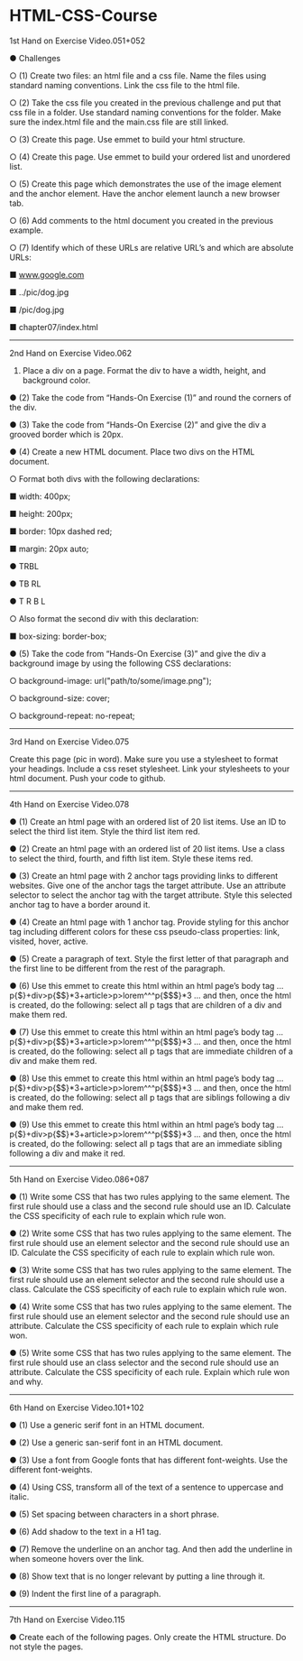 # HTML-CSS-Course

1st Hand on Exercise Video.051+052

●	Challenges

○	(1) Create two files: an html file and a css file. Name the files using standard naming conventions. Link the css file to the html file.

○	(2) Take the css file you created in the previous challenge and put that css file in a folder. Use standard naming conventions for the folder. Make sure the index.html file and the main.css file are still linked.

○	(3) Create this page. Use emmet to build your html structure.

○	(4) Create this page. Use emmet to build your ordered list and unordered list.

○	(5) Create this page which demonstrates the use of the image element and the anchor element. Have the anchor element launch a new browser tab.

○	(6) Add comments to the html document you created in the previous example.

○	(7) Identify which of these URLs are relative URL’s and which are absolute URLs:

■	www.google.com

■	../pic/dog.jpg

■	/pic/dog.jpg

■	chapter07/index.html

--------------------------------------------------------------------

2nd Hand on Exercise Video.062

1) Place a div on a page. Format the div to have a width, height, and background color.

●	(2) Take the code from “Hands-On Exercise (1)” and round the corners of the div.

●	(3) Take the code from “Hands-On Exercise (2)” and give the div a grooved border which is 20px.

●	(4) Create a new HTML document. Place two divs on the HTML document. 

○	Format both divs with the following declarations:

■	width: 400px;

■	height: 200px;

■	border: 10px dashed red;

■	margin: 20px auto;

●	TRBL

●	TB   RL

●	T   R   B   L 

○	Also format the second div with this declaration:

■	box-sizing: border-box;

●	(5) Take the code from “Hands-On Exercise (3)” and give the div a background image by using the following CSS declarations:

○	background-image: url("path/to/some/image.png"); 

○	background-size: cover; 

○	background-repeat: no-repeat;

--------------------------------------------------------------------

3rd Hand on Exercise Video.075

Create this page (pic in word). 
Make sure you use a stylesheet to format your headings. 
Include a css reset stylesheet. 
Link your stylesheets to your html document. 
Push your code to github.

--------------------------------------------------------------------

4th Hand on Exercise Video.078

●	(1) Create an html page with an ordered list of 20 list items. Use an ID to select the third list item. Style the third list item red.

●	(2) Create an html page with an ordered list of 20 list items. Use a class to select the third, fourth, and fifth list item. Style these items red. 

●	(3) Create an html page with 2 anchor tags providing links to different websites. Give one of the anchor tags the target attribute. Use an attribute selector to select the anchor tag with the target attribute. Style this selected anchor tag to have a border around it.

●	(4) Create an html page with 1 anchor tag. Provide styling for this anchor tag including different colors for these css pseudo-class properties: link, visited, hover, active. 

●	(5) Create a paragraph of text. Style the first letter of that paragraph and the first line to be different from the rest of the paragraph.

●	(6) Use this emmet to create this html within an html page’s body tag ...    p{$}+div>p{$$}*3+article>p>lorem^^^p{$$$}*3    … and then, once the html is created, do the following: select all p tags that are children of a div and make them red.

●	(7) Use this emmet to create this html within an html page’s body tag ...    p{$}+div>p{$$}*3+article>p>lorem^^^p{$$$}*3    … and then, once the html is created, do the following: select all p tags that are immediate children of a div and make them red.

●	(8) Use this emmet to create this html within an html page’s body tag ...    p{$}+div>p{$$}*3+article>p>lorem^^^p{$$$}*3    … and then, once the html is created, do the following: select all p tags that are siblings following a div and make them red.

●	(9) Use this emmet to create this html within an html page’s body tag ...    p{$}+div>p{$$}*3+article>p>lorem^^^p{$$$}*3    … and then, once the html is created, do the following: select all p tags that are an immediate sibling following a div and make it red.

--------------------------------------------------------------------

5th Hand on Exercise Video.086+087

●	(1) Write some CSS that has two rules applying to the same element. The first rule should use a class and the second rule should use an ID. Calculate the CSS specificity of each rule to explain which rule won.

●	(2) Write some CSS that has two rules applying to the same element. The first rule should use an element selector and the second rule should use an ID. Calculate the CSS specificity of each rule to explain which rule won.

●	(3) Write some CSS that has two rules applying to the same element. The first rule should use an element selector and the second rule should use a class. Calculate the CSS specificity of each rule to explain which rule won.

●	(4) Write some CSS that has two rules applying to the same element. The first rule should use an element selector and the second rule should use an attribute. Calculate the CSS specificity of each rule to explain which rule won.

●	(5) Write some CSS that has two rules applying to the same element. The first rule should use an class selector and the second rule should use an attribute. Calculate the CSS specificity of each rule. Explain which rule won and why.

--------------------------------------------------------------------

6th Hand on Exercise Video.101+102


●	(1) Use a generic serif font in an HTML document.

●	(2) Use a generic san-serif font in an HTML document.

●	(3) Use a font from Google fonts that has different font-weights. Use the different font-weights.

●	(4) Using CSS, transform all of the text of a sentence to uppercase and italic.

●	(5) Set spacing between characters in a short phrase.

●	(6) Add shadow to the text in a H1 tag.

●	(7) Remove the underline on an anchor tag. And then add the underline in when someone hovers over the link.

●	(8) Show text that is no longer relevant by putting a line through it.

●	(9) Indent the first line of a paragraph.

--------------------------------------------------------------------

7th Hand on Exercise Video.115

●	Create each of the following pages. Only create the HTML structure. Do not style the pages.